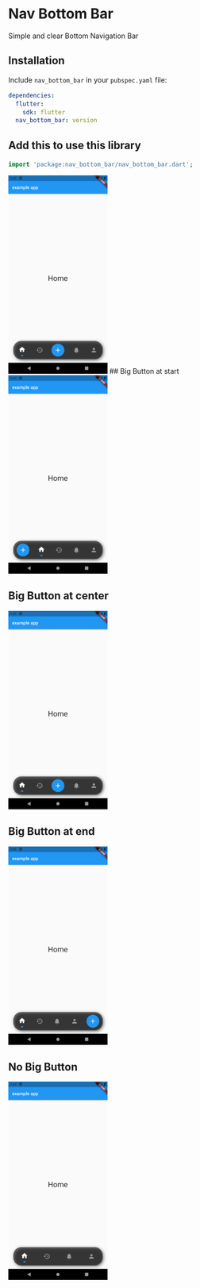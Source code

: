 # Nav Bottom Bar

Simple and clear Bottom Navigation Bar

## Installation
Include `nav_bottom_bar` in your `pubspec.yaml` file:

```yaml
dependencies:
  flutter:
    sdk: flutter
  nav_bottom_bar: version
```

## Add this to use this library

```dart
import 'package:nav_bottom_bar/nav_bottom_bar.dart';

```


<img src="images/centerbutton.png" width="200"/>
## Big Button at start

<img src="images/startbutton.png" width="200"/>

## Big Button at center

<img src="images/centerbutton.png" width="200"/>

## Big Button at end

<img src="images/endbutton.png" width="200"/>

## No Big Button

<img src="images/nobutton.png" width="200"/>

